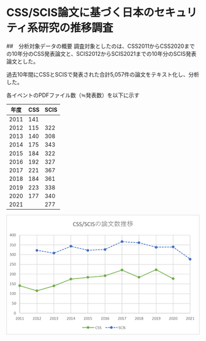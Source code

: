 CSS/SCIS論文に基づく日本のセキュリティ系研究の推移調査
====

##　分析対象データの概要
調査対象としたのは、CSS2011からCSS2020までの10年分のCSS発表論文と、SCIS2012からSCIS2021までの10年分のSCIS発表論文とした。

過去10年間にCSSとSCISで発表された合計5,057件の論文をテキスト化し、分析した。

各イベントのPDFファイル数（≒発表数）を以下に示す

| 年度 | CSS | SCIS |
----|----|----
|2011|141||
|2012|115|322|
|2013|140|308|
|2014|175|343|
|2015|184|322|
|2016|192|327|
|2017|221|367|
|2018|184|361|
|2019|223|338|
|2020|177|340|
|2021||277|

![Number of Papers](/data/num_papers.png)

